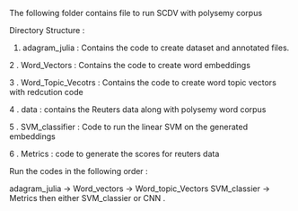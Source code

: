 The following folder contains file to run SCDV with polysemy corpus

Directory Structure :

1. adagram_julia : Contains the code to create dataset and annotated files.

2 . Word_Vectors : Contains the code to create word embeddings

3 . Word_Topic_Vecotrs : Contains the code to create word topic vectors with redcution code

4 . data : contains the Reuters data along with polysemy word corpus

5 . SVM_classifier : Code to run the linear SVM on the generated embeddings

6 . Metrics : code to generate the scores for reuters data


Run the codes in the following order :

adagram_julia -> Word_vectors -> Word_topic_Vectors
SVM_classier -> Metrics
then either SVM_classier or CNN .